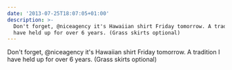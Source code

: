 ```yaml
---
date: '2013-07-25T18:07:05+01:00'
description: >-
  Don't forget, @niceagency it's Hawaiian shirt Friday tomorrow. A tradition I
  have held up for over 6 years. (Grass skirts optional)
---
```

Don't forget, @niceagency it's Hawaiian shirt Friday tomorrow. A tradition I have held up for over 6 years. (Grass skirts optional)
